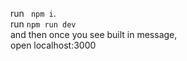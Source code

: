 run `  npm i `.<br>
run ` npm run dev ` <br>
and then once you see built in message, <br>
open localhost:3000
